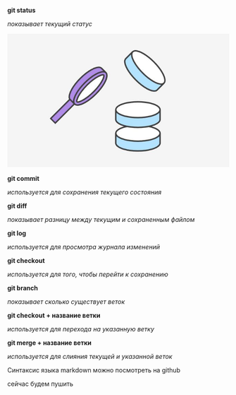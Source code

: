 **git status**

*показывает текущий статус*

![проверка репозитория](status.jpg.JPG)

**git commit**

*используется для сохранения текущего состояния*

**git diff**

*показывает разницу между текущим и сохраненным файлом*

**git log**

*используется для просмотра журнала изменений*

**git checkout**

*используется для того, чтобы перейти к сохранению*

**git branch**

*показывает сколько существует веток*

**git checkout + название ветки**

*используется для перехода на указанную ветку*

**git merge + название ветки**

*используется для слияния текущей и указанной веток*

Синтаксис языка markdown можно посмотреть на github

сейчас будем пушить